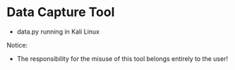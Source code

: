 # Data Capture Tool

- data.py running in Kali Linux

Notice:

- The responsibility for the misuse of this tool belongs entirely to the user!
